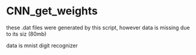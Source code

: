 # CNN_get_weights


these .dat files were generated by this script, however data is missing due to its siz (80mb)

data is mnist digit recognizer 
